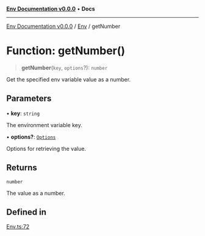 [**Env Documentation v0.0.0**](../../README.md) • **Docs**

***

[Env Documentation v0.0.0](../../modules.md) / [Env](../README.md) / getNumber

# Function: getNumber()

> **getNumber**(`key`, `options`?): `number`

Get the specified env variable value as a number.

## Parameters

• **key**: `string`

The environment variable key.

• **options?**: [`Options`](../../declarations/interfaces/Options.md)

Options for retrieving the value.

## Returns

`number`

The value as a number.

## Defined in

[Env.ts:72](https://github.com/stonemjs/env/blob/6d8870e32e6f150443b9e0e2704e84c73ef41979/src/Env.ts#L72)
